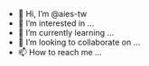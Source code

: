 - 👋 Hi, I’m @aies-tw
- 👀 I’m interested in ...
- 🌱 I’m currently learning ...
- 💞️ I’m looking to collaborate on ...
- 📫 How to reach me ...

<!---
aies-tw/aies-tw is a ✨ special ✨ repository because its `README.md` (this file) appears on your GitHub profile.
You can click the Preview link to take a look at your changes. cool
--->
